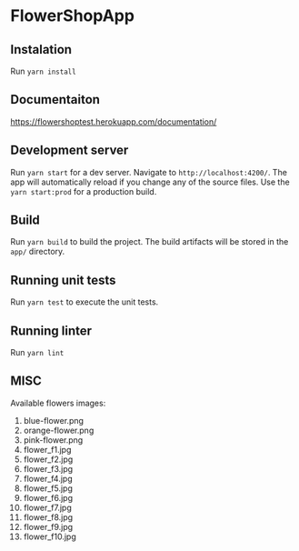 # FlowerShopApp

## Instalation

Run `yarn install`

## Documentaiton

https://flowershoptest.herokuapp.com/documentation/  

## Development server

Run `yarn start` for a dev server. Navigate to `http://localhost:4200/`.
The app will automatically reload if you change any of the source files.
Use the `yarn start:prod` for a production build.

## Build

Run `yarn build` to build the project.
The build artifacts will be stored in the `app/` directory.

## Running unit tests

Run `yarn test` to execute the unit tests.

## Running linter

Run `yarn lint`

## MISC

Available flowers images:

1. blue-flower.png
1. orange-flower.png
1. pink-flower.png
1. flower_f1.jpg
1. flower_f2.jpg
1. flower_f3.jpg
1. flower_f4.jpg
1. flower_f5.jpg
1. flower_f6.jpg
1. flower_f7.jpg
1. flower_f8.jpg
1. flower_f9.jpg
1. flower_f10.jpg
